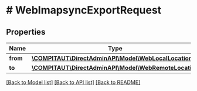 # # WebImapsyncExportRequest

## Properties

Name | Type | Description | Notes
------------ | ------------- | ------------- | -------------
**from** | [**\COMPITAUT\DirectAdminAPI\Model\WebLocalLocation**](WebLocalLocation.md) |  |
**to** | [**\COMPITAUT\DirectAdminAPI\Model\WebRemoteLocation**](WebRemoteLocation.md) |  |

[[Back to Model list]](../../README.md#models) [[Back to API list]](../../README.md#endpoints) [[Back to README]](../../README.md)
